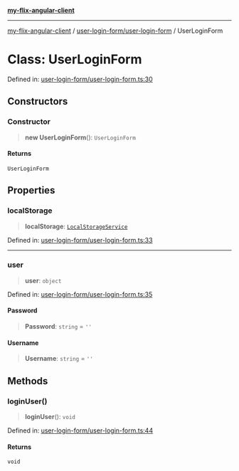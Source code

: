 [**my-flix-angular-client**](/README.md)

***

[my-flix-angular-client](../../../modules.md) / [user-login-form/user-login-form](../README.md) / UserLoginForm

# Class: UserLoginForm

Defined in: [user-login-form/user-login-form.ts:30](https://github.com/srpmfp/myFlix-Angular-client/blob/3b98426b0b09b021ab5e603ef7ab490cf6b10ea4/src/app/user-login-form/user-login-form.ts#L30)

## Constructors

### Constructor

> **new UserLoginForm**(): `UserLoginForm`

#### Returns

`UserLoginForm`

## Properties

### localStorage

> **localStorage**: [`LocalStorageService`](../../../services/storage.service/classes/LocalStorageService.md)

Defined in: [user-login-form/user-login-form.ts:33](https://github.com/srpmfp/myFlix-Angular-client/blob/3b98426b0b09b021ab5e603ef7ab490cf6b10ea4/src/app/user-login-form/user-login-form.ts#L33)

***

### user

> **user**: `object`

Defined in: [user-login-form/user-login-form.ts:35](https://github.com/srpmfp/myFlix-Angular-client/blob/3b98426b0b09b021ab5e603ef7ab490cf6b10ea4/src/app/user-login-form/user-login-form.ts#L35)

#### Password

> **Password**: `string` = `''`

#### Username

> **Username**: `string` = `''`

## Methods

### loginUser()

> **loginUser**(): `void`

Defined in: [user-login-form/user-login-form.ts:44](https://github.com/srpmfp/myFlix-Angular-client/blob/3b98426b0b09b021ab5e603ef7ab490cf6b10ea4/src/app/user-login-form/user-login-form.ts#L44)

#### Returns

`void`
